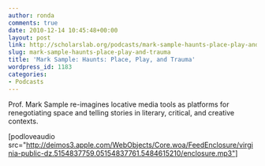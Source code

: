 ```yaml
---
author: ronda
comments: true
date: 2010-12-14 10:45:48+00:00
layout: post
link: http://scholarslab.org/podcasts/mark-sample-haunts-place-play-and-trauma/
slug: mark-sample-haunts-place-play-and-trauma
title: 'Mark Sample: Haunts: Place, Play, and Trauma'
wordpress_id: 1183
categories:
- Podcasts
---
```


Prof. Mark Sample re-imagines locative media tools as platforms for renegotiating space and telling stories in literary, critical, and creative contexts.

[podloveaudio src="http://deimos3.apple.com/WebObjects/Core.woa/FeedEnclosure/virginia-public-dz.5154837759.05154837761.5484615210/enclosure.mp3"]

